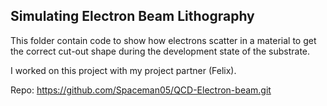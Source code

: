## Simulating Electron Beam Lithography

This folder contain code to show how electrons scatter in a material to get the correct cut-out shape during the development state of the substrate.

I worked on this project with my project partner (Felix).

Repo: https://github.com/Spaceman05/QCD-Electron-beam.git
